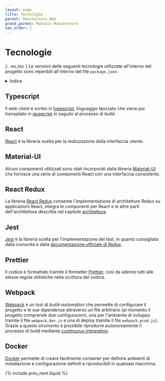 ```yaml
---
layout: page
title: Tecnologie
parent: Manutentore Web
grand_parent: Manuale Manutentore
nav_order: 1
---
```


# Tecnologie
{: .no_toc }
Le versioni delle seguenti tecnologie utilizzate all'interno del progetto sono reperibili all'interno del file `package.json`.

<details closed markdown="block">
  <summary>
    Indice
  </summary>
  {: .text-delta }
1. TOC
{:toc}
</details>

## Typescript

Il web client è scritto in [typescript](https://www.typescriptlang.org/), linguaggio tipizzato che viene poi transpilato in [javascript](https://www.javascript.com/) in seguito al processo di build.

## React

[React](https://reactjs.org/) è la libreria scelta per la realizzazione della interfaccia utente.

## Material-UI

Alcuni componenti utilizzati sono stati incorporati dalla libreria [Material-UI](https://material-ui.com/) che fornisce una serie di componenti React con una interfaccia consistente.

## React Redux

La libreria [React Redux](https://react-redux.js.org/) consente l'implementazione di architetture Redux su applicazioni React, integra le componenti per React e le altre parti dell'architettura descritta nel capitolo [architettura](architettura).

## Jest

[Jest](https://jestjs.io/) è la libreria scelta per l'implementazione dei test, in quanto consigliata dalla comunità e dalla [documentazione ufficiale di Redux](https://redux.js.org/recipes/writing-tests).

## Prettier

Il codice è formattato tramite il formatter [Prettier](https://prettier.io/), così da aderire tutti alle stesse regole stilistiche nella scrittura del codice.

## Webpack

[Webpack](https://webpack.js.org/) è un tool di _build-automation_ che permette di configurare il progetto e le sue dipendenze attraverso un file arbitrario (al momento il progetto comprende due configurazioni, una per l'ambiente di sviluppo tramite il file `webpack.dev.js` e una di deploy tramite il file `webpack.prod.js`). Grazie a questo strumento è possibile riprodurre autonomamente il processo di build mediante [continuous-integration](/glossario#continuous-integration).

## Docker

[Docker](https://www.docker.com/) permette di creare facilmente container per definire ambienti di installazione e configurazione definiti e riproducibili in qualsiasi macchina.

{% include prev_next.liquid %}
